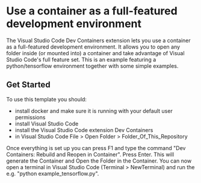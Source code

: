 # Use a container as a full-featured development environment

The Visual Studio Code Dev Containers extension lets you use a container as a full-featured development environment. It allows you to open any folder inside (or mounted into) a container and take advantage of Visual Studio Code's full feature set. This is an example featuring a python/tensorflow environment together with some simple examples.

## Get Started

To use this template you should:

- install docker and make sure it is running with your default user permissions
- install Visual Studio Code
- install the Visual Studio Code extension Dev Containers
- in Visual Studio Code File > Open Folder > Folder_Of_This_Repository

Once everything is set up you can press F1 and type the command "Dev Containers: Rebuild and Reopen in Container". Press Enter. This will generate the Container and Open the Folder in the Container. You can now open a terminal in Visual Studio Code (Terminal > NewTerminal) and run the e.g. "python example_tensorflow.py".
